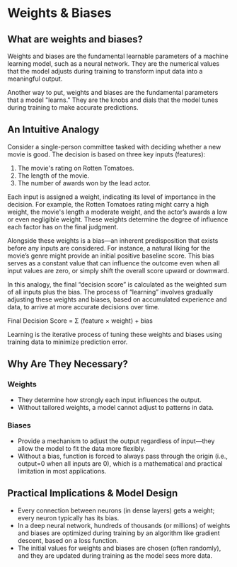 # Weights & Biases


## What are weights and biases?
Weights and biases are the fundamental learnable parameters of a machine learning model, such as a neural network. They are the numerical values that the model adjusts during training to transform input data into a meaningful output.

Another way to put, weights and biases are the fundamental parameters that a model "learns." They are the knobs and dials that the model tunes during training to make accurate predictions.


## An Intuitive Analogy

Consider a single-person committee tasked with deciding whether a new movie is good. The decision is based on three key inputs (features):

1. The movie's rating on Rotten Tomatoes.
2. The length of the movie.
3. The number of awards won by the lead actor.

Each input is assigned a weight, indicating its level of importance in the decision. For example, the Rotten Tomatoes rating might carry a high weight, the movie's length a moderate weight, and the actor’s awards a low or even negligible weight. These weights determine the degree of influence each factor has on the final judgment.

Alongside these weights is a bias—an inherent predisposition that exists before any inputs are considered. For instance, a natural liking for the movie’s genre might provide an initial positive baseline score. This bias serves as a constant value that can influence the outcome even when all input values are zero, or simply shift the overall score upward or downward.

In this analogy, the final “decision score” is calculated as the weighted sum of all inputs plus the bias. The process of “learning” involves gradually adjusting these weights and biases, based on accumulated experience and data, to arrive at more accurate decisions over time.

Final Decision Score = Σ (feature × weight) + bias

Learning is the iterative process of tuning these weights and biases using training data to minimize prediction error.


## Why Are They Necessary?

### Weights
- They determine how strongly each input influences the output.
- Without tailored weights, a model cannot adjust to patterns in data.

### Biases
- Provide a mechanism to adjust the output regardless of input—they allow the model to fit the data more flexibly.
- Without a bias, function is forced to always pass through the origin (i.e., output=0 when all inputs are 0), which is a mathematical and practical limitation in most applications.


## Practical Implications & Model Design
- Every connection between neurons (in dense layers) gets a weight; every neuron typically has its bias.
- In a deep neural network, hundreds of thousands (or millions) of weights and biases are optimized during training by an algorithm like gradient descent, based on a loss function.
- The initial values for weights and biases are chosen (often randomly), and they are updated during training as the model sees more data.



